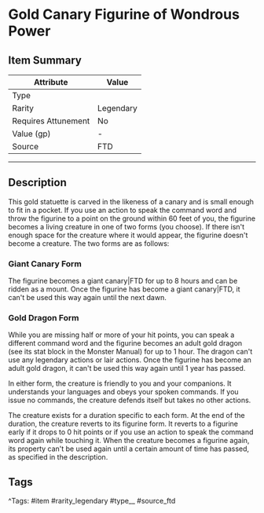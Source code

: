 # Gold Canary Figurine of Wondrous Power

## Item Summary

| Attribute            | Value                        |
|----------------------|------------------------------|
| Type                 |   |
| Rarity               | Legendary             |
| Requires Attunement  | No                |
| Value (gp)           | -    |
| Source               | FTD |

---

## Description

This gold statuette is carved in the likeness of a canary and is small enough to fit in a pocket. If you use an action to speak the command word and throw the figurine to a point on the ground within 60 feet of you, the figurine becomes a living creature in one of two forms (you choose). If there isn't enough space for the creature where it would appear, the figurine doesn't become a creature. The two forms are as follows:

### Giant Canary Form

The figurine becomes a giant canary|FTD for up to 8 hours and can be ridden as a mount. Once the figurine has become a giant canary|FTD, it can't be used this way again until the next dawn.

### Gold Dragon Form

While you are missing half or more of your hit points, you can speak a different command word and the figurine becomes an adult gold dragon (see its stat block in the Monster Manual) for up to 1 hour. The dragon can't use any legendary actions or lair actions. Once the figurine has become an adult gold dragon, it can't be used this way again until 1 year has passed.

In either form, the creature is friendly to you and your companions. It understands your languages and obeys your spoken commands. If you issue no commands, the creature defends itself but takes no other actions.

The creature exists for a duration specific to each form. At the end of the duration, the creature reverts to its figurine form. It reverts to a figurine early if it drops to 0 hit points or if you use an action to speak the command word again while touching it. When the creature becomes a figurine again, its property can't be used again until a certain amount of time has passed, as specified in the description.

## Tags

^Tags: #item #rarity_legendary #type__ #source_ftd
